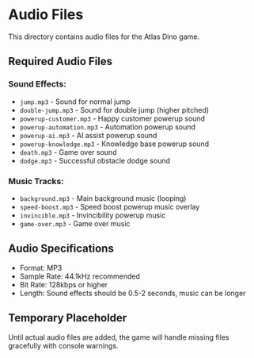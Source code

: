 # Audio Files

This directory contains audio files for the Atlas Dino game.

## Required Audio Files

### Sound Effects:
- `jump.mp3` - Sound for normal jump
- `double-jump.mp3` - Sound for double jump (higher pitched)
- `powerup-customer.mp3` - Happy customer powerup sound
- `powerup-automation.mp3` - Automation powerup sound
- `powerup-ai.mp3` - AI assist powerup sound
- `powerup-knowledge.mp3` - Knowledge base powerup sound
- `death.mp3` - Game over sound
- `dodge.mp3` - Successful obstacle dodge sound

### Music Tracks:
- `background.mp3` - Main background music (looping)
- `speed-boost.mp3` - Speed boost powerup music overlay
- `invincible.mp3` - Invincibility powerup music
- `game-over.mp3` - Game over music

## Audio Specifications
- Format: MP3
- Sample Rate: 44.1kHz recommended
- Bit Rate: 128kbps or higher
- Length: Sound effects should be 0.5-2 seconds, music can be longer

## Temporary Placeholder
Until actual audio files are added, the game will handle missing files gracefully with console warnings.